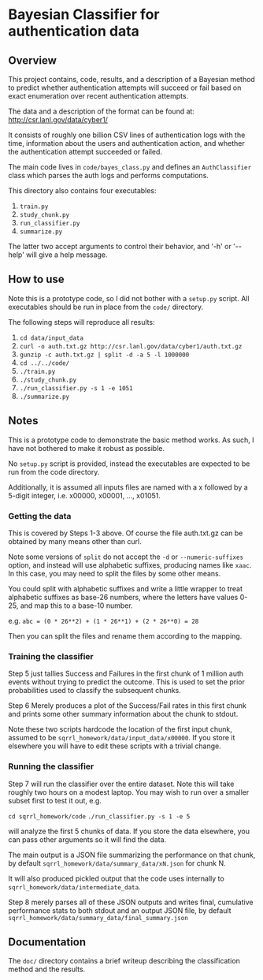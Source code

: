 # Bayesian Classifier for authentication data

## Overview

This project contains, code, results, and a description of a Bayesian
method to predict whether authentication attempts will succeed or fail
based on exact enumeration over recent authentication attempts.

The data and a description of the format can be found at:
http://csr.lanl.gov/data/cyber1/

It consists of roughly one billion CSV lines of authentication logs
with the time, information about the users and authentication action,
and whether the authentication attempt succeeded or failed.

The main code lives in `code/bayes_class.py` and defines an `AuthClassifier`
class which parses the auth logs and performs computations.

This directory also contains four executables:
1. `train.py`
2. `study_chunk.py`
3. `run_classifier.py`
4. `summarize.py`

The latter two accept arguments to control their behavior, and '-h' or '--help'
will give a help message.

## How to use

Note this is a prototype code, so I did not bother with a `setup.py` script.
All executables should be run in place from the `code/` directory.

The following steps will reproduce all results:
1. `cd data/input_data`
2. `curl -o auth.txt.gz http://csr.lanl.gov/data/cyber1/auth.txt.gz`
3. `gunzip -c auth.txt.gz | split -d -a 5 -l 1000000`
4. `cd ../../code/`
5. `./train.py`
6. `./study_chunk.py`
7. `./run_classifier.py -s 1 -e 1051`
8. `./summarize.py`


## Notes

This is a prototype code to demonstrate the basic method works. As such, I have
not bothered to make it robust as possible.

No `setup.py` script is provided, instead the executables are expected to be
run from the code directory.

Additionally, it is assumed all inputs files are named with a x followed by a 5-digit integer, i.e. x00000, x00001, ..., x01051.


### Getting the data

This is covered by Steps 1-3 above. Of course the file auth.txt.gz
can be obtained by many means other than curl.

Note some versions of `split` do not accept the `-d` or `--numeric-suffixes`
option, and instead will use alphabetic suffixes, producing names like `xaac`.
In this case, you may need to split the files by some other means. 

You could split with alphabetic suffixes and write a little wrapper to
treat alphabetic suffixes as base-26 numbers, where the
letters have values 0-25, and map this to a base-10 number.

e.g. `abc = (0 * 26**2) + (1 * 26**1) + (2 * 26**0) = 28`

Then you can split the files and rename them according to the mapping.

### Training the classifier

Step 5 just tallies Success and Failures in the first chunk of 1 million auth
events without trying to predict the outcome. This is used to set the prior
probabilities used to classify the subsequent chunks.

Step 6 Merely produces a plot of the Success/Fail rates in this first chunk
and prints some other summary information about the chunk to stdout.

Note these two scripts hardcode the location of the first input chunk,
assumed to be `sqrrl_homework/data/input_data/x00000`. If you store it
elsewhere you will have to edit these scripts with a trivial change.


### Running the classifier

Step 7 will run the classifier over the entire dataset. Note this will take
roughly two hours on a modest laptop. You may wish to run over a smaller subset
first to test it out, e.g.

`cd sqrrl_homework/code`
`./run_classifier.py -s 1 -e 5`

will analyze the first 5 chunks of data. If you store the data elsewhere,
you can pass other arguments so it will find the data.

The main output is a JSON file summarizing the performance on that chunk,
by default `sqrrl_homework/data/summary_data/xN.json` for chunk N.

It will also produced pickled output that the code uses internally to
`sqrrl_homework/data/intermediate_data`.

Step 8 merely parses all of these JSON outputs and writes final, cumulative
performance stats to both stdout and an output JSON file, by default
`sqrrl_homework/data/summary_data/final_summary.json`

## Documentation

The `doc/` directory contains a brief writeup describing the classification
method and the results.
